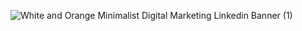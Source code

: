 ![White and Orange Minimalist Digital Marketing Linkedin Banner (1)](https://github.com/HoangGuruu/DevOps-With-Guruu/assets/111829092/2da5e5f5-6d72-46db-9cd1-93f7961b49f1)

